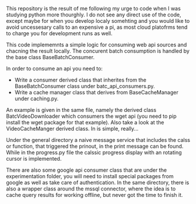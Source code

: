 This repository is the result of me following my urge to code when I was studying python more thourghly. I do not see any direct use of the code, except maybe for when you develop localy somehting and you would like to avoid uncessesary calls to an expensive a pi, as most cloud platofrms tend to charge you for development runs as well.   

This code implememnts a simple logic for consuming web api sources and chacning the result locally. The concurent batch consumption is handled by the base class BaseBatchConsumer.

In order to consume an api you need to:
- Write a consumer derived class that inherites from the BaseBatchConsumer class under batc_api_consumers.py.
- Write a cache manager class that derives from BaseCacheManager under caching.py.

An example is given in the same file, namely the derived class BatcVideoDownloader which consumers the wget api (you need to pip install the wget package for that example). Also take a look at the VideoCacheManger derived class. In is simple, really... 

Under the general directory a naive message service that includes the calss or function, that triggered the prinout, in the print message can be found. While in the progress.py file the calssic progress display with an rotating cursor is implemented. 

There are also some google api consumer class that are under the experimentation folder, you will need to install special packages from google as well as take care of authentication. In the same directory, there is also a wrapper class around the mssql connector, where the idea is to cache query results for working offline, but never got the time to finish it.
